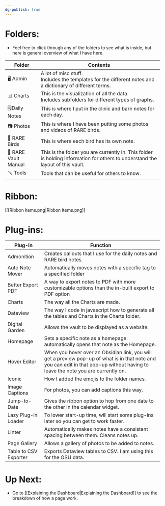 ```yaml
---
dg-publish: true
---
```


# Folders:

- Feel free to click through any of the folders to see what is inside, but here is general overview of what I have here.

| Folder               | Contents                                                                                                                       |
| -------------------- | ------------------------------------------------------------------------------------------------------------------------------ |
| 🖥️ Admin            | A lot of misc stuff.<br>Includes the templates for the different notes and a dictionary of different terms.                    |
| 📊 Charts            | This is the visualization of all the data. <br>Includes subfolders for different types of graphs.                              |
| 🗒️Daily Notes       | This is where I put in the clinic and barn notes for each day.                                                                 |
| 📷 Photos            | This is where I have been putting some photos and videos of RARE birds.                                                        |
| 🦅 RARE Birds        | This is where each bird has its own note.                                                                                      |
| 📖 RARE Vault Manual | This is the folder you are currently in. This folder is holding information for others to understand the layout of this vault. |
| 🪛 Tools             | Tools that can be useful for others to know.                                                                                   |

# Ribbon:

![[Ribbon Items.png|Ribbon Items.png]]

# Plug-ins:

| Plug-in               | Function                                                                                                                                                                           |
| --------------------- | ---------------------------------------------------------------------------------------------------------------------------------------------------------------------------------- |
| Admonition            | Creates callouts that I use for the daily notes and RARE bird notes.                                                                                                               |
| Auto Note Mover       | Automatically moves notes with a specific tag to a specified folder                                                                                                                |
| Better Export PDF     | A way to export notes to PDF with more customizable options than the in-built export to PDF option                                                                                 |
| Charts                | The way all the Charts are made.                                                                                                                                                   |
| Dataview              | The way I code in javascript how to generate all the tables and Charts in the Charts folder.                                                                                       |
| Digital Garden        | Allows the vault to be displayed as a website.                                                                                                                                     |
| Homepage              | Sets a specific note as a homepage automatically opens that note as the Homepage.                                                                                                  |
| Hover Editor          | When you hover over an Obsidian link, you will get a preview pop-up of what is in that note and you can edit in that pop-up without having to leave the note you are currently on. |
| Iconic                | How I added the emojis to the folder names.                                                                                                                                        |
| Image Captions        | For photos, you can add captions this way.                                                                                                                                         |
| Jump-to-Date          | Gives the ribbon option to hop from one date to the other in the calendar widget.                                                                                                  |
| Lazy Plug-in Loader   | To lower start-up time, will start some plug-ins later so you can get to work faster.                                                                                              |
| Linter                | Automatically makes notes have a consistent spacing between them. Cleans notes up.                                                                                                 |
| Page Gallery          | Allows a gallery of photos to be added to notes.                                                                                                                                   |
| Table to CSV Exporter | Exports Dataview tables to CSV. I am using this for the OSU data.                                                                                                                  |

# Up Next:
- Go to [[Explaining the Dashboard|Explaining the Dashboard]] to see the breakdown of how a page work.